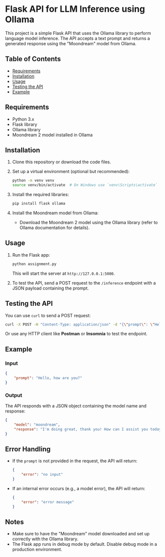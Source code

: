 # Flask API for LLM Inference using Ollama

This project is a simple Flask API that uses the Ollama library to perform language model inference. The API accepts a text prompt and returns a generated response using the "Moondream" model from Ollama.

## Table of Contents
- [Requirements](#requirements)
- [Installation](#installation)
- [Usage](#usage)
- [Testing the API](#testing-the-api)
- [Example](#example)

## Requirements
- Python 3.x
- Flask library
- Ollama library
- Moondream 2 model installed in Ollama

## Installation

1. Clone this repository or download the code files.
2. Set up a virtual environment (optional but recommended):
   ```bash
   python -m venv venv
   source venv/bin/activate  # On Windows use `venv\Scripts\activate`
   ```

3. Install the required libraries:
   ```bash
   pip install flask ollama
   ```

4. Install the Moondream model from Ollama:
   - Download the Moondream 2 model using the Ollama library (refer to Ollama documentation for details).

## Usage

1. Run the Flask app:
   ```bash
   python assignment.py
   ```

   This will start the server at `http://127.0.0.1:5000`.

2. To test the API, send a POST request to the `/inference` endpoint with a JSON payload containing the prompt.

## Testing the API

You can use `curl` to send a POST request:

```bash
curl -X POST -H "Content-Type: application/json" -d "{\"prompt\": \"Hello, how are you?\"}" http://127.0.0.1:5000/inference
```

Or use any HTTP client like **Postman** or **Insomnia** to test the endpoint.

## Example

### Input
```json
{
    "prompt": "Hello, how are you?"
}
```

### Output
The API responds with a JSON object containing the model name and response:
```json
{
    "model": "moondream",
    "response": "I'm doing great, thank you! How can I assist you today?"
}
```

## Error Handling

- If the `prompt` is not provided in the request, the API will return:
    ```json
    {
        "error": "no input"
    }
    ```

- If an internal error occurs (e.g., a model error), the API will return:
    ```json
    {
        "error": "error message"
    }
    ```

## Notes

- Make sure to have the "Moondream" model downloaded and set up correctly with the Ollama library.
- The Flask app runs in debug mode by default. Disable debug mode in a production environment.